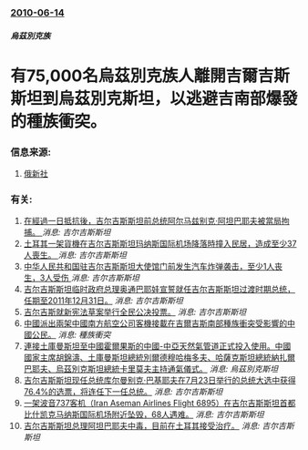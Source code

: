 ### [2010-06-14](/news/2010/06/14/index.md)

##### 烏茲別克族
#  有75,000名烏茲別克族人離開吉爾吉斯斯坦到烏茲別克斯坦，以逃避吉南部爆發的種族衝突。




### 信息来源:

1. [俄新社](http://en.rian.ru/world/20100614/159415585.html)

### 有关:

1. [在經過一日抵抗後，吉尔吉斯斯坦前总统阿尔马兹别克·阿坦巴耶夫被當局拘捕。 ](/zh/news/2019/08/8/在經過一日抵抗後-吉尔吉斯斯坦前总统阿尔马兹别克-阿坦巴耶夫被當局拘捕.md) _消息: 吉尔吉斯斯坦_
2. [土耳其一架貨機在吉尔吉斯斯坦玛纳斯国际机场降落時撞入民居，造成至少37人喪生。 ](/zh/news/2017/01/16/土耳其一架貨機在吉尔吉斯斯坦玛纳斯国际机场降落時撞入民居-造成至少37人喪生.md) _消息: 吉尔吉斯斯坦_
3. [中华人民共和国驻吉尔吉斯斯坦大使馆门前发生汽车炸弹袭击，至少1人丧生，3人受伤 ](/zh/news/2016/08/30/中华人民共和国驻吉尔吉斯斯坦大使馆门前发生汽车炸弹袭击-至少1人丧生-3人受伤.md) _消息: 吉尔吉斯斯坦_
4. [ 吉尔吉斯斯坦临时政府总理奥通巴耶娃宣誓就任吉尔吉斯斯坦过渡时期总统，任期至2011年12月31日。](/zh/news/2010/07/3/吉尔吉斯斯坦临时政府总理奥通巴耶娃宣誓就任吉尔吉斯斯坦过渡时期总统-任期至2011年12月31日.md) _消息: 吉尔吉斯斯坦_
5. [ 吉尔吉斯就新宪法草案举行全民公决投票。](/zh/news/2010/06/27/吉尔吉斯就新宪法草案举行全民公决投票.md) _消息: 吉尔吉斯斯坦_
6. [ 中國派出兩架中國南方航空公司客機接載在吉爾吉斯南部種族衝突受影響的中國公民。](/zh/news/2010/06/15/中國派出兩架中國南方航空公司客機接載在吉爾吉斯南部種族衝突受影響的中國公民.md) _消息: 種族衝突_
7. [連接土庫曼斯坦至中國霍爾果斯的中國-中亞天然氣管道正式投入使用。中國國家主席胡錦濤、土庫曼斯坦總統別爾德穆哈梅多夫、哈薩克斯坦總統納扎爾巴耶夫、烏茲別克斯坦總統卡里莫夫主持通氣儀式。](/zh/news/2009/12/14/連接土庫曼斯坦至中國霍爾果斯的中國-中亞天然氣管道正式投入使用-中國國家主席胡錦濤-土庫曼斯坦總統別爾德穆哈梅多夫-哈薩.md) _消息: 烏茲別克斯坦_
8. [吉尔吉斯斯坦现任总统库尔曼别克·巴基耶夫在7月23日举行的总统大选中获得76.4%的选票，将连任下一任总统。](/zh/news/2009/07/27/吉尔吉斯斯坦现任总统库尔曼别克-巴基耶夫在7月23日举行的总统大选中获得764-的选票-将连任下一任总统.md) _消息: 吉尔吉斯斯坦_
9. [ 一架波音737客机（Iran Aseman Airlines Flight 6895）在吉尔吉斯斯坦首都比什凯克马纳斯国际机场附近坠毁，68人遇难。](/zh/news/2008/08/24/一架波音737客机-Iran-Aseman-Airlines-Flight-6895-在吉尔吉斯斯坦首都比什凯克马纳斯.md) _消息: 吉尔吉斯斯坦_
10. [吉尔吉斯斯坦总理阿坦巴耶夫中毒，目前在土耳其接受治疗。](/zh/news/2007/06/14/吉尔吉斯斯坦总理阿坦巴耶夫中毒-目前在土耳其接受治疗.md) _消息: 吉尔吉斯斯坦_
